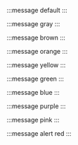 
:::message
default
:::


:::message
gray
:::


:::message
brown
:::


:::message
orange
:::


:::message
yellow
:::


:::message
green
:::


:::message
blue
:::


:::message
purple
:::


:::message
pink
:::


:::message alert
red
:::
